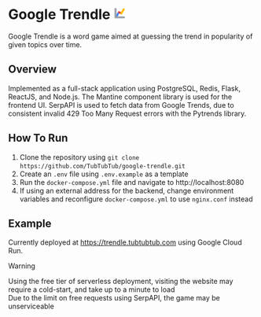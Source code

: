 

# Google Trendle <img width="25" src="frontend/public/icon.svg" alt="Google Trendle icon">
Google Trendle is a word game aimed at guessing the trend in popularity of given topics over time.

## Overview
Implemented as a full-stack application using PostgreSQL, Redis, Flask, ReactJS, and Node.js. The Mantine component library is used for the frontend UI. SerpAPI is used to fetch data from Google Trends, due to consistent invalid 429 Too Many Request errors with the Pytrends library.

## How To Run
1. Clone the repository using ```git clone https://github.com/TubTubTub/google-trendle.git```
2. Create an ```.env``` file using ```.env.example``` as a template
3. Run the ```docker-compose.yml``` file and navigate to http://localhost:8080
4. If using an external address for the backend, change environment variables and reconfigure ```docker-compose.yml``` to use ```nginx.conf``` instead

## Example
Currently deployed at https://trendle.tubtubtub.com using Google Cloud Run.

> [!WARNING]
> Using the free tier of serverless deployment, visiting the website may require a cold-start, and take up to a minute to load<br>
> Due to the limit on free requests using SerpAPI, the game may be unserviceable
